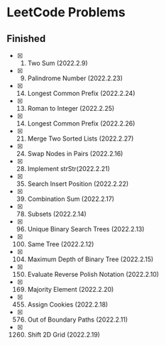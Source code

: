 # LeetCode Problems

## Finished

- [x] 0001. Two Sum (2022.2.9)
- [x] 0009. Palindrome Number (2022.2.23)
- [x] 0014. Longest Common Prefix (2022.2.24)
- [x] 0013. Roman to Integer (2022.2.25)
- [x] 0014. Longest Common Prefix (2022.2.26)
- [x] 0021. Merge Two Sorted Lists (2022.2.27)
- [x] 0024. Swap Nodes in Pairs (2022.2.16)
- [x] 0028. Implement strStr(2022.2.21)
- [x] 0035. Search Insert Position (2022.2.22)
- [x] 0039. Combination Sum (2022.2.17)
- [x] 0078. Subsets (2022.2.14)
- [x] 0096. Unique Binary Search Trees (2022.2.13)
- [x] 0100. Same Tree (2022.2.12)
- [x] 0104. Maximum Depth of Binary Tree (2022.2.15)
- [x] 0150. Evaluate Reverse Polish Notation (2022.2.10)
- [x] 0169. Majority Element (2022.2.20)
- [x] 0455. Assign Cookies (2022.2.18)
- [x] 0576. Out of Boundary Paths (2022.2.11)
- [x] 1260. Shift 2D Grid (2022.2.19)